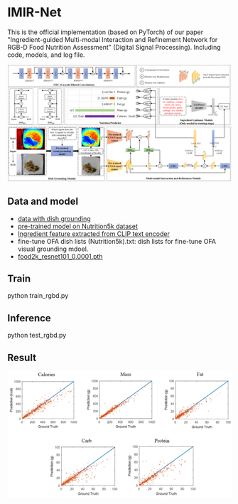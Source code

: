 # IMIR-Net
This is the official implementation (based on PyTorch) of our paper "Ingredient-guided Multi-modal Interaction and Refinement Network for RGB-D Food Nutrition Assessment" (Digital Signal Processing).
Including code, models, and log file.

<div align="center">
  <img src="https://github.com/nianfd/IMIR-Net-DSP/blob/main/framework.png" width=800 />
</div>

## Data and model
- [data with dish grounding](https://pan.baidu.com/s/1VzYF3wWGLrYJHH4liUEhDw?pwd=14x6)
- [pre-trained model on Nutrition5k dataset](https://pan.baidu.com/s/1x-TSXCddzoZjALfB0rIamQ?pwd=hz1e)
- [Ingredient feature extracted from CLIP text encoder](https://pan.baidu.com/s/159EDLOwMtHj549Cjube0YA?pwd=7f4d)
- fine-tune OFA dish lists (Nutrition5k).txt: dish lists for fine-tune OFA visual grounding mdoel.
- [food2k_resnet101_0.0001.pth](https://pan.baidu.com/s/1NEYUFdZbnku3wSReIPAqJw?pwd=j52z)


## Train
python train_rgbd.py

## Inference
python test_rgbd.py

## Result
<div align="center">
  <img src="https://github.com/nianfd/IMIR-Net-DSP/blob/main/results.png" width=800 />
</div>
